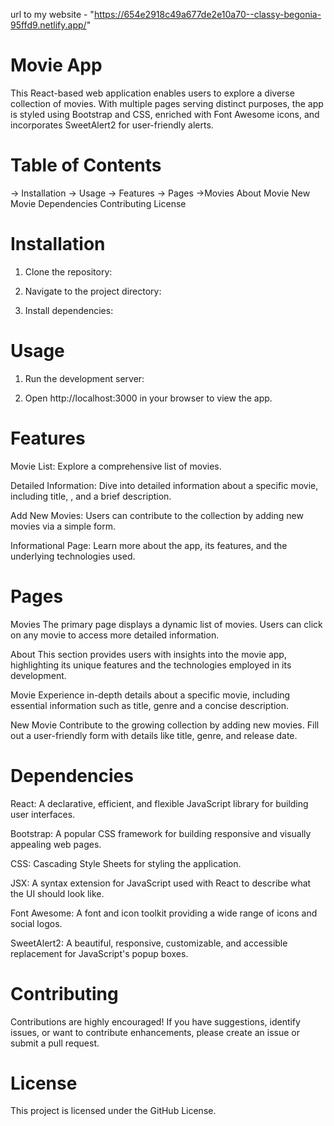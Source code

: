 url to my website - "https://654e2918c49a677de2e10a70--classy-begonia-95ffd9.netlify.app/"


# Movie App
This React-based web application enables users to explore a diverse collection of movies. With multiple pages serving distinct purposes, the app is styled using Bootstrap and CSS, enriched with Font Awesome icons, and incorporates SweetAlert2 for user-friendly alerts.

# Table of Contents
  -> Installation
  -> Usage
  -> Features
  -> Pages
  ->Movies
About
Movie
New Movie
Dependencies
Contributing
License


# Installation

1. Clone the repository:


2. Navigate to the project directory:


3. Install dependencies:


# Usage
1. Run the development server:


2. Open http://localhost:3000 in your browser to view the app.

# Features
 Movie List: Explore a comprehensive list of movies.

Detailed Information: Dive into detailed information about a specific movie, including title, , and a brief description.

Add New Movies: Users can contribute to the collection by adding new movies via a simple form.

Informational Page: Learn more about the app, its features, and the underlying technologies used.

# Pages

Movies
The primary page displays a dynamic list of movies. Users can click on any movie to access more detailed information.

About
This section provides users with insights into the movie app, highlighting its unique features and the technologies employed in its development.

Movie
Experience in-depth details about a specific movie, including essential information such as title, genre and a concise description.

New Movie
Contribute to the growing collection by adding new movies. Fill out a user-friendly form with details like title, genre, and release date.

# Dependencies
React: A declarative, efficient, and flexible JavaScript library for building user interfaces.

Bootstrap: A popular CSS framework for building responsive and visually appealing web pages.

CSS: Cascading Style Sheets for styling the application.

JSX: A syntax extension for JavaScript used with React to describe what the UI should look like.

Font Awesome: A font and icon toolkit providing a wide range of icons and social logos.

SweetAlert2: A beautiful, responsive, customizable, and accessible replacement for JavaScript's popup boxes.

# Contributing
Contributions are highly encouraged! If you have suggestions, identify issues, or want to contribute enhancements, please create an issue or submit a pull request.

# License
This project is licensed under the GitHub License.
